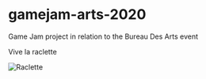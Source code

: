 # gamejam-arts-2020
Game Jam project in relation to the Bureau Des Arts event

Vive la raclette

![Raclette](https://img.cuisineaz.com/610x610/2015-10-29/i88809-raclette.jpg)